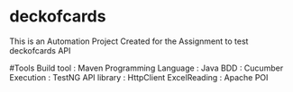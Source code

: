 # deckofcards

This is an Automation Project Created for the Assignment to test deckofcards API


#Tools 
Build tool :            Maven
Programming Language :  Java
BDD                  :  Cucumber
Execution            :  TestNG
API library          :  HttpClient
ExcelReading         : Apache POI
